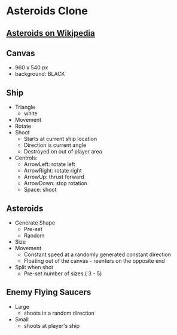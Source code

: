 #  Asteroids Clone

## [Asteroids on Wikipedia](https://en.wikipedia.org/wiki/Asteroids_(video_game))

## Canvas
  - 960 x 540 px
  - background: BLACK

## Ship
  - Triangle
    - white
  - Movement
  - Rotate
  - Shoot
    - Starts at current ship location
    - Direction is current angle
    - Destroyed on out of player area
  - Controls:
    - ArrowLeft: rotate left
    - ArrowRight: rotate right
    - ArrowUp: thrust forward
    - ArrowDown: stop rotation
    - Space: shoot 
  
## Asteroids
  - Generate Shape 
    - Pre-set
    - Random
  - Size
  - Movement
    - Constant speed at a randomly generated constant direction
    - Floating out of the canvas - reenters on the opposite end
  - Split when shot
    - Pre-set number of sizes ( 3 - 5)

## Enemy Flying Saucers
  - Large
    - shoots in a random direction
  - Small
    - shoots at player's ship